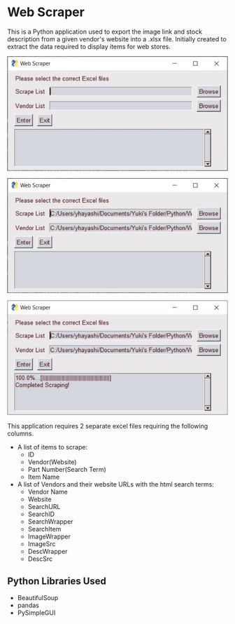 # Web Scraper

This is a Python application used to export the image link and stock description from a given vendor's website into a .xlsx file.
Initially created to extract the data required to display items for web stores.

![WindowEx1](/images/window_ex1.JPG "Screenshot Example 1")

![WindowEx2](/images/window_ex2.JPG "Screenshot Example 2")

![WindowEx3](/images/window_ex3.JPG "Screenshot Example 3")

This application requires 2 separate excel files requiring the following columns.
* A list of items to scrape:
  * ID
  * Vendor(Website)
  * Part Number(Search Term)
  * Item Name
* A list of Vendors and their website URLs with the html search terms:
  * Vendor Name
  * Website
  * SearchURL
  * SearchID
  * SearchWrapper
  * SearchItem
  * ImageWrapper
  * ImageSrc
  * DescWrapper
  * DescSrc

## Python Libraries Used
* BeautifulSoup
* pandas
* PySimpleGUI
